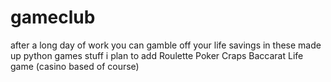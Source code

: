 # gameclub
after a long day of work you can gamble off your life savings in these made up python games
stuff i plan to add 
Roulette
Poker
Craps
Baccarat
Life game (casino based of course)
